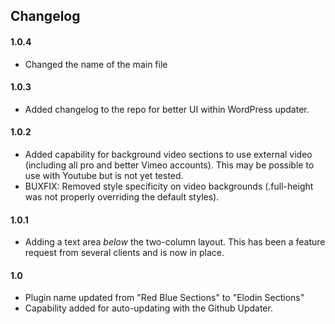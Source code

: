 ## Changelog

#### 1.0.4

- Changed the name of the main file

#### 1.0.3

- Added changelog to the repo for better UI within WordPress updater.

#### 1.0.2

- Added capability for background video sections to use external video (including all pro and better Vimeo accounts). This may be possible to use with Youtube but is not yet tested.
- BUXFIX: Removed style specificity on video backgrounds (.full-height was not properly overriding the default styles).

#### 1.0.1 

- Adding a text area *below* the two-column layout. This has been a feature request from several clients and is now in place.

#### 1.0 

- Plugin name updated from "Red Blue Sections" to "Elodin Sections"
- Capability added for auto-updating with the Github Updater.
